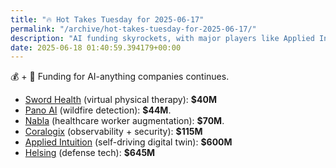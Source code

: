 ```yaml
---
title: "🔥 Hot Takes Tuesday for 2025-06-17"
permalink: "/archive/hot-takes-tuesday-for-2025-06-17/"
description: "AI funding skyrockets, with major players like Applied Intuition and Helsing leading the charge!"
date: 2025-06-18 01:40:59.394179+00:00
---
```


<!-- buttondown-editor-mode: plaintext -->💰 + 🤖 Funding for AI-anything companies continues.

* [Sword Health](https://www.techmeme.com/250617/p17#a250617p17) (virtual physical therapy): **$40M**
* [Pano AI](https://www.techmeme.com/250617/p35#a250617p35) (wildfire detection): **$44M**.
* [Nabla](https://www.techmeme.com/250617/p25#a250617p25) (healthcare worker augmentation): **$70M**.
* [Coralogix](https://www.techmeme.com/250617/p14#a250617p14) (observability + security): **$115M**
* [Applied Intuition](https://www.techmeme.com/250617/p13#a250617p13) (self-driving digital twin): **$600M**
* [Helsing](https://www.techmeme.com/250617/p3#a250617p3) (defense tech): **$645M**
